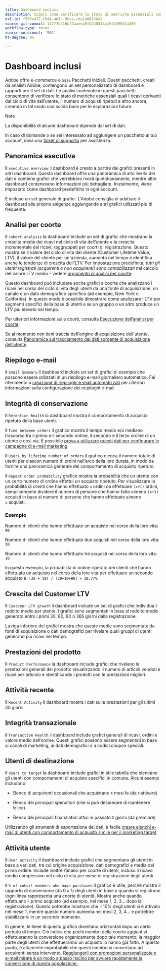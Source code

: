 ```yaml
---
title: Dashboard inclusi
description: Scopri come verificare lo stato di metriche essenziali come i ricavi dal ciclo di vita dell’utente, il numero di acquisti ripetuti e altro ancora, creando in tal modo una solida base per le esplorazioni future.
exl-id: f50fc417-e5d4-401c-9baa-cda1468196a2
source-git-commit: 14777b216bf7aaeea0fb2d0513cc94539034a359
workflow-type: tm+mt
source-wordcount: '962'
ht-degree: 0%

---
```


# Dashboard inclusi

Adobe offre e-commerce e `SaaS` Pacchetti iniziali. Questi pacchetti, creati da analisti Adobe, contengono un set personalizzato di dashboard e rapporti per il set di dati. Le analisi contenute in questi pacchetti consentono di verificare lo stato di metriche essenziali quali i ricavi derivanti dal ciclo di vita dell’utente, il numero di acquisti ripetuti e altro ancora, creando in tal modo una solida base per le esplorazioni future.

>[!NOTE]
>
>La disponibilità di alcune dashboard dipende dal set di dati.

In caso di domande o se sei interessato ad aggiungere un pacchetto al tuo account, invia una [ticket di supporto](https://experienceleague.adobe.com/docs/commerce-knowledge-base/kb/troubleshooting/miscellaneous/mbi-service-policies.html?lang=en) per assistenza.

## Panoramica esecutiva

Il `executive overview` il dashboard è creato a partire dai grafici presenti in altri dashboard. Questa dashboard offre una panoramica di alto livello dei dati e contiene grafici che verrebbero rivisti quotidianamente, mentre altre dashboard contenevano informazioni più dettagliate. Inizialmente, viene impostato come dashboard predefinito in ogni account.

È incluso un set generale di grafici. L&#39;Adobe consiglia di adattare il dashboard alle proprie esigenze aggiungendo altri grafici utilizzati più di frequente.

## Analisi per coorte

Il `cohort analysis` la dashboard include un set di grafici che mostrano la crescita media dei ricavi nel ciclo di vita dell’utente e la crescita incrementale dei ricavi, raggruppati per coorti di registrazione. Questo mostra se il valore del ciclo di vita del cliente (Customer Lifetime Value, LTV), il valore del cliente per un&#39;azienda, aumenta nel tempo e identifica anche le tendenze di crescita dell&#39;LTV. Per impostazione predefinita, *tutti gli utenti registrati (acquirenti e non acquirenti) sono contabilizzati* nel calcolo del valore LTV medio - vedere [argomento di analisi per coorte](../../data-analyst/dev-reports/cohort-rpt-bldr.md).

Questo dashboard può includere anche grafici a coorte che analizzano i ricavi nel corso del ciclo di vita degli utenti da una fonte di acquisizione, un canale o un dato demografico specifico (ad esempio, New York o California). In questo modo è possibile dimostrare come analizzare l’LTV per segmenti specifici della base di utenti e se un gruppo o un altro produce un LTV più elevato nel tempo.

Per ulteriori informazioni sulle coorti, consulta [Esecuzione dell’analisi per coorte](../../data-analyst/dev-reports/cohort-rpt-bldr.md).

Se al momento non tieni traccia dell&#39;origine di acquisizione dell&#39;utente, consulta [Panoramica sul tracciamento dei dati sorgente di acquisizione dell’utente](../../data-analyst/analysis/google-track-user-acq.md).

## Riepilogo e-mail

Il `Email Summary` il dashboard include un set di grafici di esempio che possono essere utilizzati in un riepilogo e-mail giornaliero automatico. Fai riferimento a [creazione di riepiloghi e-mail automatizzati](../../data-user/export-data/email-summaries.md) per ulteriori informazioni sulla configurazione dei riepiloghi e-mail.  

## Integrità di conservazione

Il `Retention health` la dashboard mostra il comportamento di acquisto ripetuto della base utenti.

Il `Time between orders` il grafico mostra il tempo medio e/o mediano trascorso tra il primo e il secondo ordine, il secondo e il terzo ordine di un utente e così via. È possibile [prova a utilizzare questi dati per configurare le campagne di e-mail marketing](http://blog.rjmetrics.com/acting-on-marketing-data-in-your-rjmetrics-online-dashboard/).

Il `Users by lifetime number of orders` il grafico elenca il numero totale di utenti per ciascun numero di ordini nell’arco della loro durata, in modo da fornire una panoramica generale del comportamento di acquisto ripetuto.  

Il `Repeat order probability` grafico mostra la probabilità che un utente con un certo numero di ordine effettui un acquisto ripetuto. Per visualizzare la probabilità di clienti che hanno effettuato `x` ordini da effettuare `(x+1)` ordini, semplicemente dividere il numero di persone che hanno fatto almeno `(x+1)` acquisti in base al numero di persone che hanno effettuato almeno `x` acquisti.

### Esempio

Numero di clienti che hanno effettuato un acquisto nel corso della loro vita: `90`

Numero di clienti che hanno effettuato due acquisti nel corso della loro vita: `30`

Numero di clienti che hanno effettuato tre acquisti nel corso della loro vita: `10`

In questo esempio, la probabilità di ordine ripetuto dei clienti che hanno effettuato un acquisto nel corso della loro vita per effettuare un secondo acquisto è: `(30 + 10) / (30+10+90) = 30.77%`.

## Crescita del Customer LTV

Il `Customer LTV growth` il dashboard include un set di grafici che individua il reddito medio per utente. I grafici sono segmentati in base al reddito medio generato entro i primi 30, 60, 90 o 365 giorni dalla registrazione.  

La riga inferiore dei grafici mostra che queste medie sono segmentate da fonti di acquisizione o dati demografici per rivelare quali gruppi di utenti generano più ricavi nel tempo.

## Prestazioni del prodotto

Il `Product Performance` la dashboard include grafici che rivelano le prestazioni generali del prodotto visualizzando il numero di articoli venduti e ricavi per articolo e identificando i prodotti con le prestazioni migliori.

## Attività recente

Il `Recent Activity` il dashboard mostra i dati sulle prestazioni per gli ultimi 30 giorni.

## Integrità transazionale

Il `Transaction Health` il dashboard include grafici generali di ricavi, ordini e valore medio dell’ordine. Questi grafici possono essere segmentati in base ai canali di marketing, ai dati demografici o a codici coupon speciali.

## Utenti di destinazione

Il `Users to target` la dashboard include grafici in stile tabella che elencano gli utenti con comportamenti di acquisto specifici in comune. Alcuni esempi includono:

* Elenco di acquirenti occasionali che acquistano `X` mesi fa (da riattivare)

* Elenco dei principali spenditori (che si può desiderare di mantenere felice)

* Elenco dei principali finanziatori attivi in passato `X` giorni (da premiare)

Utilizzando gli strumenti di esportazione dei dati, è facile [creare elenchi e-mail di utenti con comportamento di acquisto simile per il marketing target](http://blog.rjmetrics.com/creating-contact-lists-for-top-customers/).

## Attività utente

Il `User activity` il dashboard include grafici che segmentano gli utenti in base a vari dati, tra cui origine acquisizione, dati demografici e media del primo ordine. Include inoltre l’analisi per coorte di utenti, incluso il ricavo medio complessivo nel ciclo di vita per mese di registrazione degli utenti.

Il `% of cohort members who have purchased` il grafico è utile, perché mostra il rapporto di conversione (da 0 a 1) degli utenti in base a quando si registrano (ogni linea rappresenta una coorte di utenti). Mostra anche quando effettuano il primo acquisto (ad esempio, nel mese 1, 2, 3... dopo la registrazione). Questo potrebbe mostrare che il 10% degli utenti si è attivato nel mese 1, mentre questo numero aumenta nei mesi 2, 3, 4... e potrebbe stabilizzarsi in un secondo momento.

In genere, le linee di questo grafico diventano orizzontali dopo un certo periodo di tempo. Ciò indica che pochi membri della coorte aggiuntivi effettueranno la conversione organicamente dopo tale momento; la maggior parte degli utenti che effettueranno un acquisto lo hanno già fatto. A questo punto, è altamente improbabile che questi membri si convertano ad acquirenti senza intervento. [Raggiungerli con promozioni personalizzate o e-mail mirate è un modo a basso rischio per avviare rapidamente la conversione di questa popolazione.](http://blog.rjmetrics.com/acting-on-marketing-data-in-your-rjmetrics-online-dashboard/)
